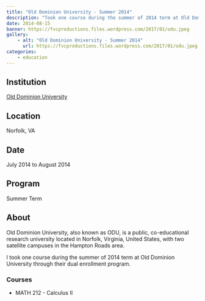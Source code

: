 ```yaml
---
title: "Old Dominion University - Summer 2014"
description: "Took one course during the summer of 2014 term at Old Dominion University tthrough their dual enrollment program."
date: 2014-08-15
banner: https://fvcproductions.files.wordpress.com/2017/01/odu.jpeg
gallery:
    - alt: "Old Dominion University - Summer 2014"
      url: https://fvcproductions.files.wordpress.com/2017/01/odu.jpeg
categories:
    - education
---
```


## Institution

<a title="Old Dominion University" href="https://odu.edu" target="_blank" rel="noopener">Old Dominion University</a>

## Location

Norfolk, VA

## Date

July 2014 to August 2014

## Program

Summer Term

## About

Old Dominion University, also known as ODU, is a public, co-educational research university located in Norfolk, Virginia, United States, with two satellite campuses in the Hampton Roads area.

I took one course during the summer of 2014 term at Old Dominion University through their dual enrollment program.

### Courses

* MATH 212 - Calculus II
